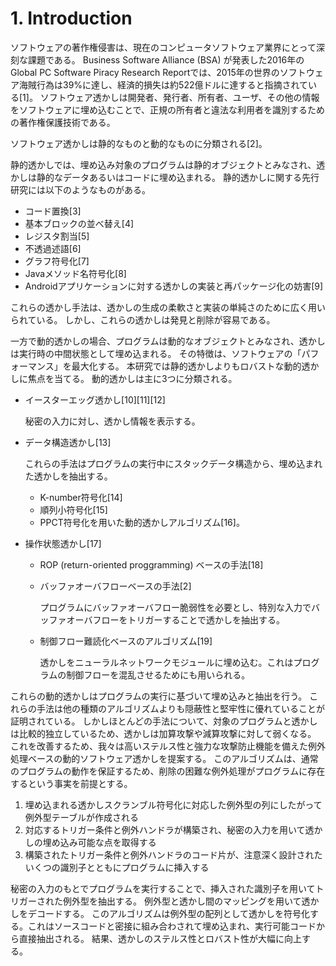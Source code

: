 # 1. Introduction

ソフトウェアの著作権侵害は、現在のコンピュータソフトウェア業界にとって深刻な課題である。
Business Software Alliance (BSA) が発表した2016年のGlobal PC Software Piracy Research Reportでは、2015年の世界のソフトウェア海賊行為は39%に達し、経済的損失は約522億ドルに達すると指摘されている[1]。
ソフトウェア透かしは開発者、発行者、所有者、ユーザ、その他の情報をソフトウェアに埋め込むことで、正規の所有者と違法な利用者を識別するための著作権保護技術である。

ソフトウェア透かしは静的なものと動的なものに分類される[2]。

静的透かしでは、埋め込み対象のプログラムは静的オブジェクトとみなされ、透かしは静的なデータあるいはコードに埋め込まれる。
静的透かしに関する先行研究には以下のようなものがある。

- コード置換[3]
- 基本ブロックの並べ替え[4]
- レジスタ割当[5]
- 不透過述語[6]
- グラフ符号化[7]
- Javaメソッド名符号化[8]
- Androidアプリケーションに対する透かしの実装と再パッケージ化の妨害[9]

これらの透かし手法は、透かしの生成の柔軟さと実装の単純さのために広く用いられている。
しかし、これらの透かしは発見と削除が容易である。

一方で動的透かしの場合、プログラムは動的なオブジェクトとみなされ、透かしは実行時の中間状態として埋め込まれる。
その特徴は、ソフトウェアの「パフォーマンス」を最大化する。
本研究では静的透かしよりもロバストな動的透かしに焦点を当てる。
動的透かしは主に3つに分類される。

- イースターエッグ透かし[10][11][12]

    秘密の入力に対し、透かし情報を表示する。

- データ構造透かし[13]

    これらの手法はプログラムの実行中にスタックデータ構造から、埋め込まれた透かしを抽出する。

    - K-number符号化[14]
    - 順列小符号化[15]
    - PPCT符号化を用いた動的透かしアルゴリズム[16]。

- 操作状態透かし[17]

    - ROP (return-oriented proggramming) ベースの手法[18]
    - バッファオーバフローベースの手法[2]

        プログラムにバッファオーバフロー脆弱性を必要とし、特別な入力でバッファオーバフローをトリガーすることで透かしを抽出する。

    - 制御フロー難読化ベースのアルゴリズム[19]

        透かしをニューラルネットワークモジュールに埋め込む。これはプログラムの制御フローを混乱させるためにも用いられる。

<!-- textlint-disable -->
これらの動的透かしはプログラムの実行に基づいて埋め込みと抽出を行う。
これらの手法は他の種類のアルゴリズムよりも隠蔽性と堅牢性に優れていることが証明されている。
しかしほとんどの手法について、対象のプログラムと透かしは比較的独立しているため、透かしは加算攻撃や減算攻撃に対して弱くなる。
これを改善するため、我々は高いステルス性と強力な攻撃防止機能を備えた例外処理ベースの動的ソフトウェア透かしを提案する。
このアルゴリズムは、通常のプログラムの動作を保証するため、削除の困難な例外処理がプログラムに存在するという事実を前提とする。
<!-- textlint-enable -->

1. 埋め込まれる透かしスクランブル符号化に対応した例外型の列にしたがって例外型テーブルが作成される
2. 対応するトリガー条件と例外ハンドラが構築され、秘密の入力を用いて透かしの埋め込み可能な点を取得する
3. 構築されたトリガー条件と例外ハンドラのコード片が、注意深く設計されたいくつの識別子とともにプログラムに挿入する

秘密の入力のもとでプログラムを実行することで、挿入された識別子を用いてトリガーされた例外型を抽出する。
例外型と透かし間のマッピングを用いて透かしをデコードする。
このアルゴリズムは例外型の配列として透かしを符号化する。これはソースコードと密接に組み合わされて埋め込まれ、実行可能コードから直接抽出される。
結果、透かしのステルス性とロバスト性が大幅に向上する。
